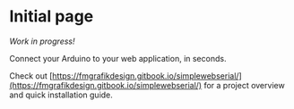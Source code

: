 # Initial page

_Work in progress!_

Connect your Arduino to your web application, in seconds.

Check out [https://fmgrafikdesign.gitbook.io/simplewebserial/](https://fmgrafikdesign.gitbook.io/simplewebserial/) for a project overview and quick installation guide.

